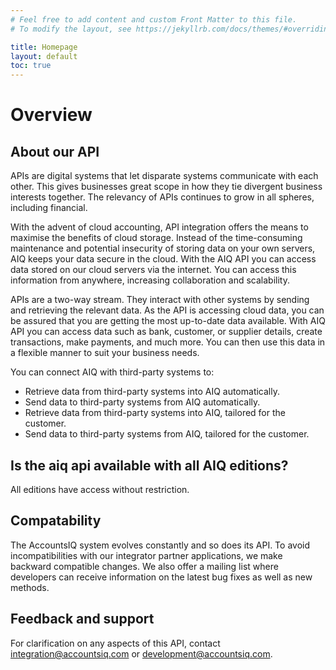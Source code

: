 ```yaml
---
# Feel free to add content and custom Front Matter to this file.
# To modify the layout, see https://jekyllrb.com/docs/themes/#overriding-theme-defaults

title: Homepage
layout: default
toc: true
---
```

# Overview

## About our API
APIs are digital systems that let disparate systems communicate with each other. This gives businesses great scope in how they tie divergent business interests together. The relevancy of APIs continues to grow in all spheres, including financial.

With the advent of cloud accounting, API integration offers the means to maximise the benefits of cloud storage. Instead of the time-consuming maintenance and potential insecurity of storing data on your own servers, AIQ keeps your data secure in the cloud. With the AIQ API you can access data stored on our cloud servers via the internet. You can access this information from anywhere, increasing collaboration and scalability.

APIs are a two-way stream. They interact with other systems by sending and retrieving the relevant data. As the API is accessing cloud data, you can be assured that you are getting the most up-to-date data available. With AIQ API you can access data such as bank, customer, or supplier details, create transactions, make payments, and much more. You can then use this data in a flexible manner to suit your business needs.

You can connect AIQ with third-party systems to:
- Retrieve data from third-party systems into AIQ automatically.
- Send data to third-party systems from AIQ automatically.
- Retrieve data from third-party systems into AIQ, tailored for the customer.
- Send data to third-party systems from AIQ, tailored for the customer.

## Is the aiq api available with all AIQ editions?
All editions have access without restriction.

## Compatability 
The AccountsIQ system evolves constantly and so does its API. To avoid incompatibilities with our integrator partner applications, we make backward compatible changes. We also offer a mailing list where developers can receive information on the latest bug fixes as well as new methods.

## Feedback and support
For clarification on any aspects of this API, contact integration@accountsiq.com or development@accountsiq.com.

